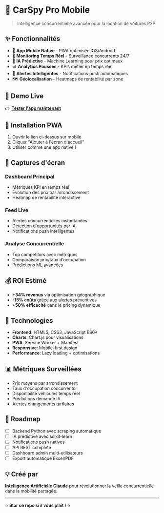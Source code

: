 # 🚗 CarSpy Pro Mobile

> Intelligence concurrentielle avancée pour la location de voitures P2P

## ✨ Fonctionnalités

- 📱 **App Mobile Native** - PWA optimisée iOS/Android
- 🔴 **Monitoring Temps Réel** - Surveillance concurrents 24/7
- 🤖 **IA Prédictive** - Machine Learning pour prix optimaux
- 📊 **Analytics Poussés** - KPIs métier en temps réel
- 🎯 **Alertes Intelligentes** - Notifications push automatiques
- 🗺️ **Géolocalisation** - Heatmaps de rentabilité par zone

## 🚀 Demo Live

👉 **[Tester l'app maintenant](https://amdalience.github.io/carspy-pro-mobile)**

## 📱 Installation PWA

1. Ouvrir le lien ci-dessus sur mobile
2. Cliquer "Ajouter à l'écran d'accueil"
3. Utiliser comme une app native !

## 🎯 Captures d'écran

### Dashboard Principal
- Métriques KPI en temps réel
- Évolution des prix par arrondissement
- Heatmap de rentabilité interactive

### Feed Live
- Alertes concurrentielles instantanées
- Détection d'opportunités par IA
- Notifications push intelligentes

### Analyse Concurrentielle
- Top competitors avec métriques
- Comparaison prix/taux d'occupation
- Prédictions ML avancées

## 💰 ROI Estimé

- **+34% revenus** via optimisation géographique
- **-15% coûts** grâce aux alertes préventives
- **+50% efficacité** dans le pricing dynamique

## 🔧 Technologies

- **Frontend**: HTML5, CSS3, JavaScript ES6+
- **Charts**: Chart.js pour visualisations
- **PWA**: Service Worker + Manifest
- **Responsive**: Mobile-first design
- **Performance**: Lazy loading + optimisations

## 📊 Métriques Surveillées

- Prix moyens par arrondissement
- Taux d'occupation concurrents
- Disponibilité véhicules temps réel
- Prédictions demande IA
- Alertes changements tarifaires

## 🚀 Roadmap

- [ ] Backend Python avec scraping automatique
- [ ] IA prédictive avec scikit-learn
- [ ] Notifications push natives
- [ ] API REST complète
- [ ] Dashboard admin multi-utilisateurs
- [ ] Export automatique Excel/PDF

## 💡 Créé par

**Intelligence Artificielle Claude** pour révolutionner la veille concurrentielle dans la mobilité partagée.

---

⭐ **Star ce repo si il vous plaît !** ⭐

